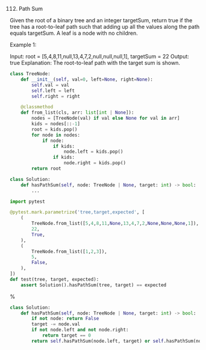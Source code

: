 <!--
The MIT License (MIT)

Copyright (c) 2023-2025 Almaz Ilaletdinov <a.ilaletdinov@yandex.ru>

Permission is hereby granted, free of charge, to any person obtaining a copy
of this software and associated documentation files (the "Software"), to deal
in the Software without restriction, including without limitation the rights
to use, copy, modify, merge, publish, distribute, sublicense, and/or sell
copies of the Software, and to permit persons to whom the Software is
furnished to do so, subject to the following conditions:

The above copyright notice and this permission notice shall be included in all
copies or substantial portions of the Software.

THE SOFTWARE IS PROVIDED "AS IS", WITHOUT WARRANTY OF ANY KIND,
EXPRESS OR IMPLIED, INCLUDING BUT NOT LIMITED TO THE WARRANTIES OF
MERCHANTABILITY, FITNESS FOR A PARTICULAR PURPOSE AND NONINFRINGEMENT.
IN NO EVENT SHALL THE AUTHORS OR COPYRIGHT HOLDERS BE LIABLE FOR ANY CLAIM,
DAMAGES OR OTHER LIABILITY, WHETHER IN AN ACTION OF CONTRACT, TORT OR
OTHERWISE, ARISING FROM, OUT OF OR IN CONNECTION WITH THE SOFTWARE OR THE USE
OR OTHER DEALINGS IN THE SOFTWARE.
-->
112. Path Sum

Given the root of a binary tree and an integer targetSum, return true if the tree has a root-to-leaf path such that adding up all the values along the path equals targetSum.
A leaf is a node with no children.
 
Example 1:

Input: root = [5,4,8,11,null,13,4,7,2,null,null,null,1], targetSum = 22
Output: true
Explanation: The root-to-leaf path with the target sum is shown.

```python
class TreeNode:
    def __init__(self, val=0, left=None, right=None):
        self.val = val
        self.left = left
        self.right = right

    @classmethod
    def from_list(cls, arr: list[int | None]):
        nodes = [TreeNode(val) if val else None for val in arr]
        kids = nodes[::-1]
        root = kids.pop()
        for node in nodes:
            if node:
                if kids:
                    node.left = kids.pop()
                if kids:
                    node.right = kids.pop()
        return root

class Solution:
    def hasPathSum(self, node: TreeNode | None, target: int) -> bool:
        ...

import pytest

@pytest.mark.parametrize('tree,target,expected', [
    (
        TreeNode.from_list([5,4,8,11,None,13,4,7,2,None,None,None,1]),
        22,
        True,
    ),
    (
        TreeNode.from_list([1,2,3]),
        5,
        False,
    ),
])
def test(tree, target, expected):
    assert Solution().hasPathSum(tree, target) == expected
```

%

```python
class Solution:
    def hasPathSum(self, node: TreeNode | None, target: int) -> bool:
        if not node: return False
        target -= node.val
        if not node.left and not node.right:
            return target == 0
        return self.hasPathSum(node.left, target) or self.hasPathSum(node.right, target)
```